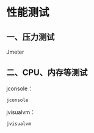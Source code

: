 # 性能测试

## 一、压力测试

Jmeter

## 二、CPU、内存等测试

jconsole：

```shell
jconsole
```



jvisualvm：

```shell
jvisualvm
```


